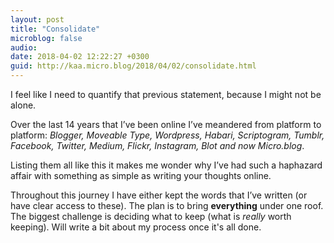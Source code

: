 ```yaml
---
layout: post
title: "Consolidate"
microblog: false
audio: 
date: 2018-04-02 12:22:27 +0300
guid: http://kaa.micro.blog/2018/04/02/consolidate.html
---
```

I feel like I need to quantify that previous statement, because I might not be alone.

Over the last 14 years that I’ve been online I’ve meandered from platform to platform: _Blogger, Moveable Type, Wordpress, Habari, Scriptogram, Tumblr, Facebook, Twitter, Medium, Flickr, Instagram, Blot and now Micro.blog_. 

Listing them all like this it makes me wonder why I’ve had such a haphazard affair with something as simple as writing your thoughts online.

Throughout this journey I have either kept the words that I’ve written (or have clear access to these). The plan is to bring **everything** under one roof. The biggest challenge is deciding what to keep (what is _really_ worth keeping). Will write a bit about my process once it's all done.
